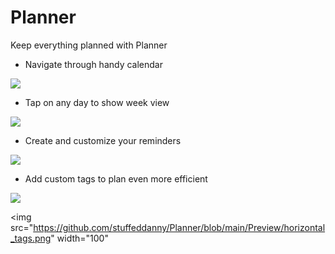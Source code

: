 # Planner
Keep everything planned with Planner

* Navigate through handy calendar

![](https://github.com/stuffeddanny/Planner/blob/main/Preview/calendar.gif)

* Tap on any day to show week view

![](https://github.com/stuffeddanny/Planner/blob/main/Preview/weekView.gif)

* Create and customize your reminders

![](https://github.com/stuffeddanny/Planner/blob/main/Preview/reminder.gif)

* Add custom tags to plan even more efficient  

![](https://github.com/stuffeddanny/Planner/blob/main/Preview/tags.gif)

<img
  src="https://github.com/stuffeddanny/Planner/blob/main/Preview/horizontal_tags.png"
     width="100"
>
